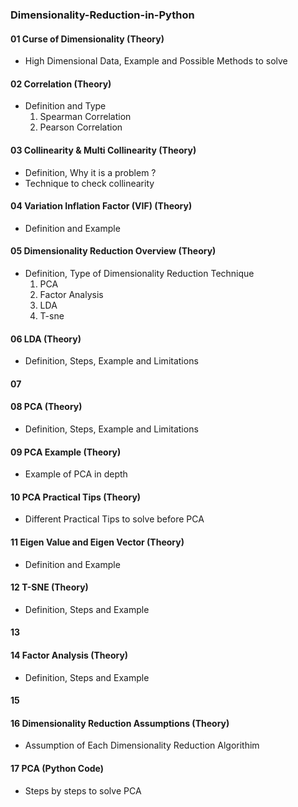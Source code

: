 ### Dimensionality-Reduction-in-Python
#### 01 Curse of Dimensionality (Theory)
* High Dimensional Data, Example and Possible Methods to solve
#### 02 Correlation (Theory)
* Definition and Type
  1. Spearman Correlation
  2. Pearson Correlation
#### 03 Collinearity & Multi Collinearity (Theory)
* Definition, Why it is a problem ?
* Technique to check collinearity
#### 04 Variation Inflation Factor (VIF) (Theory)
* Definition and Example
#### 05 Dimensionality Reduction Overview (Theory)
* Definition, Type of Dimensionality Reduction Technique
  1. PCA
  2. Factor Analysis
  3. LDA
  4. T-sne
#### 06 LDA (Theory)
* Definition, Steps, Example and Limitations
#### 07

#### 08 PCA (Theory)
* Definition, Steps, Example and Limitations
#### 09 PCA Example (Theory)
* Example of PCA in depth
#### 10 PCA Practical Tips (Theory)
* Different Practical Tips to solve before PCA
#### 11 Eigen Value and Eigen Vector (Theory)
* Definition and Example
#### 12 T-SNE (Theory)
* Definition, Steps and Example
#### 13

#### 14 Factor Analysis (Theory)
* Definition, Steps and Example
#### 15

#### 16 Dimensionality Reduction Assumptions (Theory)
* Assumption of Each Dimensionality Reduction Algorithim

#### 17 PCA (Python Code)
* Steps by steps to solve PCA
